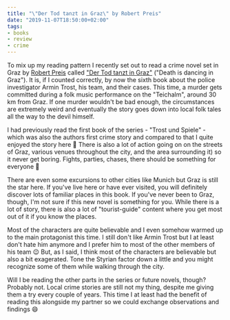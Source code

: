 ```yaml
---
title: "\"Der Tod tanzt in Graz\" by Robert Preis"
date: "2019-11-07T18:50:00+02:00"
tags:
- books
- review
- crime
---
```


To mix up my reading pattern I recently set out to read a crime novel set in Graz by [Robert Preis][rp] called ["Der Tod tanzt in Graz"][d] ("Death is dancing in Graz"). It is, if I counted correctly, by now the sixth book about the police investigator Armin Trost, his team, and their cases. This time, a murder gets committed during a folk music performance on the "Teichalm", around 30 km from Graz. If one murder wouldn't be bad enough, the circumstances are extremely weird and eventually the story goes down into local folk tales all the way to the devil himself.

I had previously read the first book of the series - "Trost und Spiele" - which was also the authors first crime story and compared to that I quite enjoyed the story here 🙂 There is also a lot of action going on on the streets of Graz, various venues throughout the city, and the area surrounding it) so it never get boring. Fights, parties, chases, there should be something for everyone 🤣

There are even some excursions to other cities like Munich but Graz is still the star here. If you've live here or have ever visited, you will definitely discover lots of familiar places in this book. If you've never been to Graz, though, I'm not sure if this new novel is something for you. While there is a lot of story, there is also a lot of "tourist-guide" content where you get most out of it if you know the places.

Most of the characters are quite believable and I even somehow warmed up to the main protagonist this time. I still don't like Armin Trost but I at least don't hate him anymore and I prefer him to most of the other members of his team 😉 But, as I said, I think most of the characters are believable but also a bit exagerated. Tone the Styrian factor down a little and you might recognize some of them while walking through the city.

Will I be reading the other parts in the series or future novels, though? Probably not. Local crime stories are still not my thing, despite me giving them a try every couple of years. This time I at least had the benefit of reading this alongside my partner so we could exchange observations and findings 😄

[rp]: https://de.wikipedia.org/wiki/Robert_Preis
[d]: http://robertpreis.com/web/index.php/buecher/romane/49-der-tod-tanzt-in-graz
